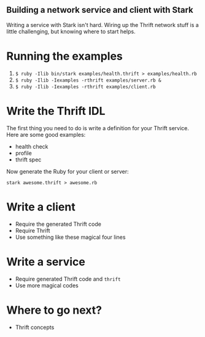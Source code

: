 Building a network service and client with Stark
------------------------------------------------

Writing a service with Stark isn't hard. Wiring up the Thrift network stuff is
a little challenging, but knowing where to start helps.

Running the examples
====================

1. `$ ruby -Ilib bin/stark examples/health.thrift > examples/health.rb`
2. `$ ruby -Ilib -Iexamples -rthrift examples/server.rb &`
3. `$ ruby -Ilib -Iexamples -rthrift examples/client.rb`

Write the Thrift IDL
====================

The first thing you need to do is write a definition for your Thrift service.
Here are some good examples:

* health check
* profile
* thrift spec

Now generate the Ruby for your client or server:

```
stark awesome.thrift > awesome.rb
```

Write a client
==============

* Require the generated Thrift code
* Require Thrift
* Use something like these magical four lines

Write a service
===============

* Require generated Thrift code and `thrift`
* Use more magical codes

Where to go next?
=================

* Thrift concepts

